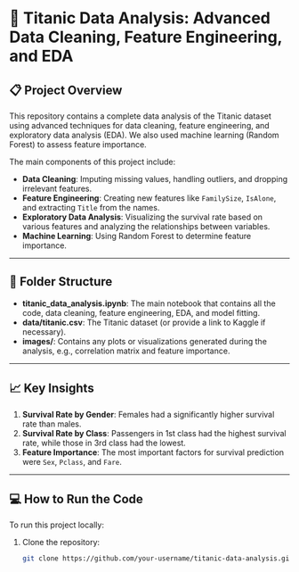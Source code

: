 # 🚢 Titanic Data Analysis: Advanced Data Cleaning, Feature Engineering, and EDA

## 📋 Project Overview
This repository contains a complete data analysis of the Titanic dataset using advanced techniques for data cleaning, feature engineering, and exploratory data analysis (EDA). We also used machine learning (Random Forest) to assess feature importance.

The main components of this project include:
- **Data Cleaning**: Imputing missing values, handling outliers, and dropping irrelevant features.
- **Feature Engineering**: Creating new features like `FamilySize`, `IsAlone`, and extracting `Title` from the names.
- **Exploratory Data Analysis**: Visualizing the survival rate based on various features and analyzing the relationships between variables.
- **Machine Learning**: Using Random Forest to determine feature importance.

---

## 📂 Folder Structure
- **titanic_data_analysis.ipynb**: The main notebook that contains all the code, data cleaning, feature engineering, EDA, and model fitting.
- **data/titanic.csv**: The Titanic dataset (or provide a link to Kaggle if necessary).
- **images/**: Contains any plots or visualizations generated during the analysis, e.g., correlation matrix and feature importance.

---

## 📈 Key Insights
1. **Survival Rate by Gender**: Females had a significantly higher survival rate than males.
2. **Survival Rate by Class**: Passengers in 1st class had the highest survival rate, while those in 3rd class had the lowest.
3. **Feature Importance**: The most important factors for survival prediction were `Sex`, `Pclass`, and `Fare`.

---

## 💻 How to Run the Code
To run this project locally:
1. Clone the repository:
   ```bash
   git clone https://github.com/your-username/titanic-data-analysis.git
